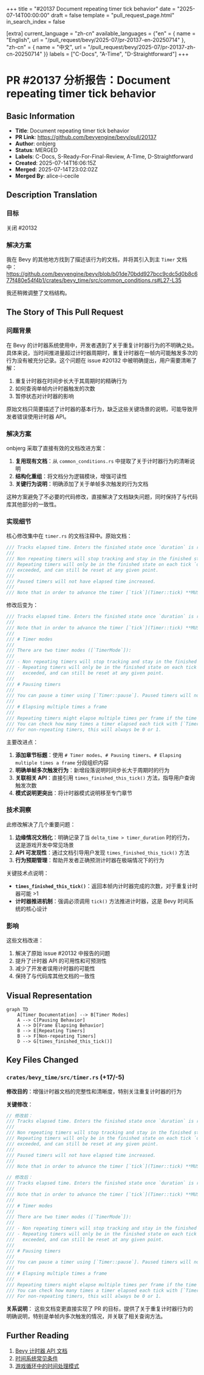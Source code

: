 +++
title = "#20137 Document repeating timer tick behavior"
date = "2025-07-14T00:00:00"
draft = false
template = "pull_request_page.html"
in_search_index = false

[extra]
current_language = "zh-cn"
available_languages = {"en" = { name = "English", url = "/pull_request/bevy/2025-07/pr-20137-en-20250714" }, "zh-cn" = { name = "中文", url = "/pull_request/bevy/2025-07/pr-20137-zh-cn-20250714" }}
labels = ["C-Docs", "A-Time", "D-Straightforward"]
+++

# PR #20137 分析报告：Document repeating timer tick behavior

## Basic Information
- **Title**: Document repeating timer tick behavior
- **PR Link**: https://github.com/bevyengine/bevy/pull/20137
- **Author**: onbjerg
- **Status**: MERGED
- **Labels**: C-Docs, S-Ready-For-Final-Review, A-Time, D-Straightforward
- **Created**: 2025-07-14T16:06:15Z
- **Merged**: 2025-07-14T23:02:02Z
- **Merged By**: alice-i-cecile

## Description Translation
### 目标
关闭 #20132

### 解决方案
我在 Bevy 的其他地方找到了描述该行为的文档，并将其引入到主 `Timer` 文档中：  
https://github.com/bevyengine/bevy/blob/b01de70bdd927bcc9cdc5d0b8c677f480e54f4b1/crates/bevy_time/src/common_conditions.rs#L27-L35

我还稍微调整了文档结构。

## The Story of This Pull Request

### 问题背景
在 Bevy 的计时器系统使用中，开发者遇到了关于重复计时器行为的不明确之处。具体来说，当时间推进量超过计时器周期时，重复计时器在一帧内可能触发多次的行为没有被充分记录。这个问题在 issue #20132 中被明确提出，用户需要清晰了解：
1. 重复计时器在时间步长大于其周期时的精确行为
2. 如何查询单帧内计时器触发的次数
3. 暂停状态对计时器的影响

原始文档只简要描述了计时器的基本行为，缺乏这些关键场景的说明，可能导致开发者错误使用计时器 API。

### 解决方案
onbjerg 采取了直接有效的文档改进方案：
1. **复用现有文档**：从 `common_conditions.rs` 中提取了关于计时器行为的清晰说明
2. **结构化重组**：将文档分为逻辑模块，增强可读性
3. **关键行为说明**：明确添加了关于单帧多次触发的行为文档

这种方案避免了不必要的代码修改，直接解决了文档缺失问题，同时保持了与代码库其他部分的一致性。

### 实现细节
核心修改集中在 `timer.rs` 的文档注释中。原始文档：

```rust
/// Tracks elapsed time. Enters the finished state once `duration` is reached.
///
/// Non repeating timers will stop tracking and stay in the finished state until reset.
/// Repeating timers will only be in the finished state on each tick `duration` is reached or
/// exceeded, and can still be reset at any given point.
///
/// Paused timers will not have elapsed time increased.
///
/// Note that in order to advance the timer [`tick`](Timer::tick) **MUST** be called.
```

修改后变为：

```rust
/// Tracks elapsed time. Enters the finished state once `duration` is reached.
///
/// Note that in order to advance the timer [`tick`](Timer::tick) **MUST** be called.
///
/// # Timer modes
///
/// There are two timer modes ([`TimerMode`]):
///
/// - Non repeating timers will stop tracking and stay in the finished state until reset.
/// - Repeating timers will only be in the finished state on each tick `duration` is reached or
///   exceeded, and can still be reset at any given point.
///
/// # Pausing timers
///
/// You can pause a timer using [`Timer::pause`]. Paused timers will not have elapsed time increased.
///
/// # Elapsing multiple times a frame
///
/// Repeating timers might elapse multiple times per frame if the time is advanced by more than the timer duration.
/// You can check how many times a timer elapsed each tick with [`Timer::times_finished_this_tick`].
/// For non-repeating timers, this will always be 0 or 1.
```

主要改进点：
1. **添加章节标题**：使用 `# Timer modes`、`# Pausing timers`、`# Elapsing multiple times a frame` 分段组织内容
2. **明确单帧多次触发行为**：新增段落说明时间步长大于周期时的行为
3. **关联相关 API**：直接引用 `times_finished_this_tick()` 方法，指导用户查询触发次数
4. **模式说明更突出**：将计时器模式说明移至专门章节

### 技术洞察
此修改解决了几个重要问题：
1. **边缘情况文档化**：明确记录了当 `delta_time > timer_duration` 时的行为，这是游戏开发中常见场景
2. **API 可发现性**：通过文档引导用户发现 `times_finished_this_tick()` 方法
3. **行为预期管理**：帮助开发者正确预测计时器在极端情况下的行为

关键技术点说明：
- **`times_finished_this_tick()`**：返回本帧内计时器完成的次数，对于重复计时器可能 >1
- **计时器推进机制**：强调必须调用 `tick()` 方法推进计时器，这是 Bevy 时间系统的核心设计

### 影响
这些文档改进：
1. 解决了原始 issue #20132 中报告的问题
2. 提升了计时器 API 的可用性和可预测性
3. 减少了开发者误用计时器的可能性
4. 保持了与代码库其他文档的一致性

## Visual Representation

```mermaid
graph TD
    A[Timer Documentation] --> B[Timer Modes]
    A --> C[Pausing Behavior]
    A --> D[Frame Elapsing Behavior]
    B --> E[Repeating Timers]
    B --> F[Non-repeating Timers]
    D --> G[times_finished_this_tick()]
```

## Key Files Changed

### `crates/bevy_time/src/timer.rs` (+17/-5)
**修改目的**：增强计时器文档的完整性和清晰度，特别关注重复计时器的行为

**关键修改**：
```rust
// 修改前：
/// Tracks elapsed time. Enters the finished state once `duration` is reached.
///
/// Non repeating timers will stop tracking and stay in the finished state until reset.
/// Repeating timers will only be in the finished state on each tick `duration` is reached or
/// exceeded, and can still be reset at any given point.
///
/// Paused timers will not have elapsed time increased.
///
/// Note that in order to advance the timer [`tick`](Timer::tick) **MUST** be called.

// 修改后：
/// Tracks elapsed time. Enters the finished state once `duration` is reached.
///
/// Note that in order to advance the timer [`tick`](Timer::tick) **MUST** be called.
///
/// # Timer modes
///
/// There are two timer modes ([`TimerMode`]):
///
/// - Non repeating timers will stop tracking and stay in the finished state until reset.
/// - Repeating timers will only be in the finished state on each tick `duration` is reached or
///   exceeded, and can still be reset at any given point.
///
/// # Pausing timers
///
/// You can pause a timer using [`Timer::pause`]. Paused timers will not have elapsed time increased.
///
/// # Elapsing multiple times a frame
///
/// Repeating timers might elapse multiple times per frame if the time is advanced by more than the timer duration.
/// You can check how many times a timer elapsed each tick with [`Timer::times_finished_this_tick`].
/// For non-repeating timers, this will always be 0 or 1.
```

**关系说明**：
这些文档变更直接实现了 PR 的目标，提供了关于重复计时器行为的明确说明，特别是单帧内多次触发的情况，并关联了相关查询方法。

## Further Reading
1. [Bevy 计时器 API 文档](https://docs.rs/bevy/latest/bevy/time/struct.Timer.html)
2. [时间系统常见条件](https://github.com/bevyengine/bevy/blob/main/crates/bevy_time/src/common_conditions.rs)
3. [游戏循环中的时间处理模式](https://gameprogrammingpatterns.com/game-loop.html)